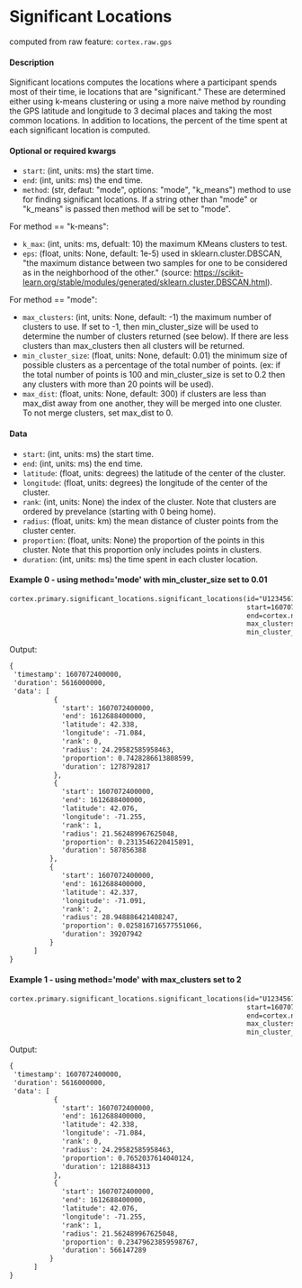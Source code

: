 # Significant Locations

computed from raw feature: `cortex.raw.gps`

#### Description

Significant locations computes the locations where a participant spends most of their time, ie locations that are "significant." These are determined either using k-means clustering or using a more naive method by rounding the GPS latitude and longitude to 3 decimal places and taking the most common locations. In addition to locations, the percent of the time spent at each significant location is computed.

#### Optional or required kwargs

- `start`: (int, units: ms) the start time.
- `end`: (int, units: ms) the end time.
- `method`: (str, defaut: "mode", options: "mode", "k_means") method to use for finding significant locations. If a string other than "mode" or "k_means" is passed then method will be set to "mode".

For method == "k-means":
- `k_max`: (int, units: ms, defualt: 10) the maximum KMeans clusters to test.
- `eps`: (float, units: None, default: 1e-5) used in sklearn.cluster.DBSCAN, "the maximum distance between two samples for one to be considered as in the neighborhood of the other." (source: https://scikit-learn.org/stable/modules/generated/sklearn.cluster.DBSCAN.html).

For method == "mode":
- `max_clusters`: (int, units: None, default: -1) the maximum number of clusters to use. If set to -1, then min_cluster_size will be used to determine the number of clusters returned (see below). If there are less clusters than max_clusters then all clusters will be returned. 
- `min_cluster_size`: (float, units: None, default: 0.01) the minimum size of possible clusters as a percentage of the total number of points. (ex: if the total number of points is 100 and min_cluster_size is set to 0.2 then any clusters with more than 20 points will be used).
- `max_dist`: (float, units: None, default: 300) if clusters are less than max_dist away from one another, they will be merged into one cluster. To not merge clusters, set max_dist to 0. 

#### Data
- `start`: (int, units: ms) the start time.
- `end`: (int, units: ms) the end time.
- `latitude`: (float, units: degrees) the latitude of the center of the cluster.
- `longitude`: (float, units: degrees) the longitude of the center of the cluster.
- `rank`: (int, units: None) the index of the cluster. Note that clusters are ordered by prevelance (starting with 0 being home). 
- `radius`: (float, units: km) the mean distance of cluster points from the cluster center.
- `proportion`: (float, units: None) the proportion of the points in this cluster. Note that this proportion only includes points in clusters.
- `duration`: (int, units: ms) the time spent in each cluster location.

#### Example 0 - using method='mode' with min_cluster_size set to 0.01

```markdown
cortex.primary.significant_locations.significant_locations(id="U1234567890",
                                                           start=1607072400000,
                                                           end=cortex.now(),
                                                           max_clusters=-1,
                                                           min_cluster_size=0.01)
 ```
 Output:
 ```markdown
{
  'timestamp': 1607072400000,
  'duration': 5616000000,
  'data': [
            {
              'start': 1607072400000,
              'end': 1612688400000,
              'latitude': 42.338,
              'longitude': -71.084,
              'rank': 0,
              'radius': 24.29582585958463,
              'proportion': 0.7428286613808599,
              'duration': 1278792817
            },
            {
              'start': 1607072400000,
              'end': 1612688400000,
              'latitude': 42.076,
              'longitude': -71.255,
              'rank': 1,
              'radius': 21.562489967625048,
              'proportion': 0.2313546220415891,
              'duration': 587856388
           },
           {
              'start': 1607072400000,
              'end': 1612688400000,
              'latitude': 42.337,
              'longitude': -71.091,
              'rank': 2,
              'radius': 28.948886421408247,
              'proportion': 0.025816716577551066,
              'duration': 39207942
           }
       ]
}
```
#### Example 1 - using method='mode' with max_clusters set to 2
```markdown
cortex.primary.significant_locations.significant_locations(id="U1234567890",
                                                           start=1607072400000,
                                                           end=cortex.now(),
                                                           max_clusters=2,
                                                           min_cluster_size=0.01)
 ```
 Output:
 ```markdown
{
  'timestamp': 1607072400000,
  'duration': 5616000000,
  'data': [
            {
              'start': 1607072400000,
              'end': 1612688400000,
              'latitude': 42.338,
              'longitude': -71.084,
              'rank': 0,
              'radius': 24.29582585958463,
              'proportion': 0.7652037614040124,
              'duration': 1218884313
            },
            {
              'start': 1607072400000,
              'end': 1612688400000,
              'latitude': 42.076,
              'longitude': -71.255,
              'rank': 1,
              'radius': 21.562489967625048,
              'proportion': 0.23479623859598767,
              'duration': 566147289
           }
       ]
}
```

